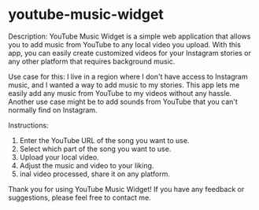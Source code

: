 # youtube-music-widget

Description: 
 YouTube Music Widget is a simple web application that allows you to add music from YouTube to any local video you upload. With this app, you can easily create customized videos for your Instagram stories or any other platform that requires background music.

Use case for this: 
 I live in a region where I don't have access to Instagram music, and I wanted a way to add music to my stories. This app lets me easily add any music from YouTube to my videos without any hassle. Another use case might be to add sounds from YouTube that you can't normally find on Instagram.

Instructions:

1. Enter the YouTube URL of the song you want to use.
2. Select which part of the song you want to use.
3. Upload your local video.
4. Adjust the music and video to your liking.
5. inal video processed, share it on any platform.

Thank you for using YouTube Music Widget! If you have any feedback or suggestions, please feel free to contact me.
